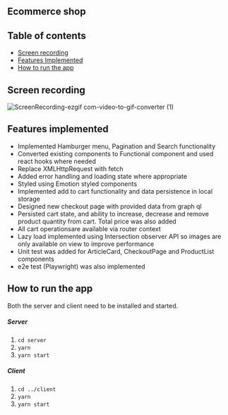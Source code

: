 ## Ecommerce shop

## Table of contents

- [Screen recording](#screen-recording)
- [Features Implemented](#features-implemented)
- [How to run the app](#How-to-run-the-app)

## Screen recording

![ScreenRecording-ezgif com-video-to-gif-converter (1)](https://github.com/user-attachments/assets/60bc5777-8859-4146-bf96-f1e96f09e0e1)

## Features implemented

- Implemented Hamburger menu, Pagination and Search functionality
- Converted existing components to Functional component and used react hooks where needed
- Replace XMLHttpRequest with fetch
- Added error handling and loading state where appropriate
- Styled using Emotion styled components
- Implemented add to cart functionality and data persistence in local storage
- Designed new checkout page with provided data from graph ql
- Persisted cart state, and ability to increase, decrease and remove product quantity from cart. Total price was also added
- All cart operationsare available via router context
- Lazy load implemented using Intersection observer API so images are only available on view to improve performance
- Unit test was added for ArticleCard, CheckoutPage and ProductList components
- e2e test (Playwright) was also implemented

## How to run the app

Both the server and client need to be installed and started.

##### Server

1. `cd server`
2. `yarn`
3. `yarn start`

##### Client

1. `cd ../client`
2. `yarn`
3. `yarn start`
